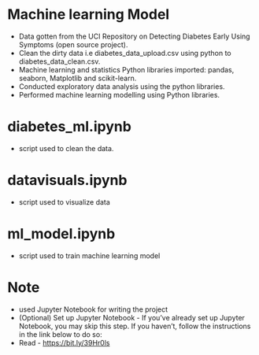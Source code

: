 # Machine learning Model
- Data gotten from the UCI Repository on Detecting Diabetes Early Using Symptoms (open source project).
- Clean the dirty data i.e diabetes_data_upload.csv using python to diabetes_data_clean.csv.
- Machine learning and statistics Python libraries imported: pandas, seaborn, Matplotlib and scikit-learn.
- Conducted exploratory data analysis using the python libraries.
- Performed machine learning modelling using Python libraries.

# diabetes_ml.ipynb
- script used to clean the data.

# datavisuals.ipynb
- script used to visualize data

# ml_model.ipynb
- script used to train machine learning model

# Note
- used Jupyter Notebook for writing the project
- (Optional) Set up Jupyter Notebook - If you’ve already set up Jupyter Notebook, you may skip this step. If you haven’t, follow the instructions in the link below to do so:
- Read - https://bit.ly/39Hr0ls
